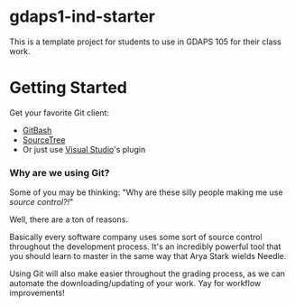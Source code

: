# gdaps1-ind-starter
This is a template project for students to use in GDAPS 105 for their class work.

# Getting Started

Get your favorite Git client:
* [GitBash](https://gitforwindows.org/)
* [SourceTree](https://www.sourcetreeapp.com/)
* Or just use [Visual Studio](https://git-scm.com/book/en/v2/Appendix-A%3A-Git-in-Other-Environments-Git-in-Visual-Studio)'s plugin

### Why are we using Git?

Some of you may be thinking: "Why are these silly people making me use _source control?!_"

Well, there are a ton of reasons.

Basically every software company uses some sort of source control throughout the
development process. It's an incredibly powerful tool that you should learn
to master in the same way that Arya Stark wields Needle.

Using Git will also make easier throughout the grading process, as we can
automate the downloading/updating of your work. Yay for workflow improvements!
